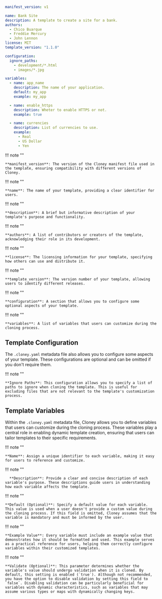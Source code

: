 ```yaml title=".cloney.yaml"
manifest_version: v1

name: Bank Site
description: A template to create a site for a bank.
authors:
  - Chico Buarque
  - Freddie Mercury
  - John Lennon
license: MIT
template_version: "1.1.0"

configuration:
  ignore_paths:
    - development/*.html
    - images/*.jpg

variables:
  - name: app_name
    description: The name of your application.
    default: my_app
    example: my_app

  - name: enable_https
    description: Wheter to enable HTTPS or not.
    example: true

  - name: currencies
    description: List of currencies to use.
    example:
      - Real
      - US Dollar
      - Yen
```

!!! note ""

    **manifest_version**: The version of the Cloney manifest file used in the template, ensuring compatibility with different versions of Cloney.

!!! note ""

    **name**: The name of your template, providing a clear identifier for users.

!!! note ""
  
    **description**: A brief but informative description of your template's purpose and functionality.

!!! note ""
  
    **authors**: A list of contributors or creators of the template, acknowledging their role in its development.

!!! note ""
    
    **license**: The licensing information for your template, specifying how others can use and distribute it.

!!! note ""
      
    **template_version**: The version number of your template, allowing users to identify different releases.

!!! note ""
        
    **configuration**: A section that allows you to configure some optional aspects of your template.

!!! note ""
        
    **variables**: A list of variables that users can customize during the cloning process.

## Template Configuration

The `.cloney.yaml` metadata file also allows you to configure some aspects of your template. These configurations are optional and can be omitted if you don't require them.

!!! note ""

    **Ignore Paths**: This configuration allows you to specify a list of paths to ignore when cloning the template. This is useful for excluding files that are not relevant to the template's customization process.

## Template Variables

Within the `.cloney.yaml` metadata file, Cloney allows you to define variables that users can customize during the cloning process. These variables play a central role in enabling dynamic template creation, ensuring that users can tailor templates to their specific requirements.

!!! note ""

    **Name**: Assign a unique identifier to each variable, making it easy for users to reference and customize.

!!! note ""
  
      **Description**: Provide a clear and concise description of each variable's purpose. These descriptions guide users in understanding how each variable affects the template.

!!! note ""
        
    **Default (Optional)**: Specify a default value for each variable. This value is used when a user doesn't provide a custom value during the cloning process. If this field is omitted, Cloney assumes that the variable is mandatory and must be informed by the user.

!!! note ""
          
    **Example Value**: Every variable must include an example value that demonstrates how it should be formatted and used. This example serves as a practical reference for users, helping them correctly configure variables within their customized templates.

!!! note ""
            
    **Validate (Optional)**: This parameter determines whether the variable's value should undergo validation when it is cloned. By default, this setting is enabled (`true`). Although not recommended, you have the option to disable validation by setting this field to `false`. Disabling validation can be particularly beneficial for variables with dynamic characteristics, such as variables that may assume various types or maps with dynamically changing keys.
